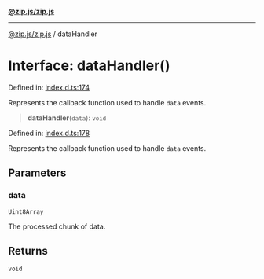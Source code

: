 [**@zip.js/zip.js**](../README.md)

***

[@zip.js/zip.js](../globals.md) / dataHandler

# Interface: dataHandler()

Defined in: [index.d.ts:174](https://github.com/gildas-lormeau/zip.js/blob/6e0fd98b749fcfd4608f898ad72964d533d72ffa/index.d.ts#L174)

Represents the callback function used to handle `data` events.

> **dataHandler**(`data`): `void`

Defined in: [index.d.ts:178](https://github.com/gildas-lormeau/zip.js/blob/6e0fd98b749fcfd4608f898ad72964d533d72ffa/index.d.ts#L178)

Represents the callback function used to handle `data` events.

## Parameters

### data

`Uint8Array`

The processed chunk of data.

## Returns

`void`
